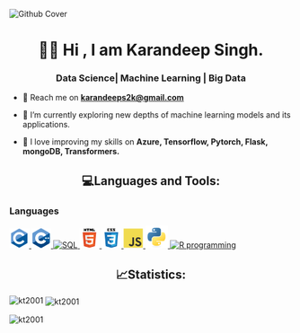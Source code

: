 ![Github Cover](https://github.com/iamkarandeepsingh/Karandeep-Singh/assets/44429049/5cf12411-4cf6-454e-96e0-65c99c01295a)


<h1 align="center">👋🏻 Hi , I am Karandeep Singh.</h1>
<h3 align="center">Data Science| Machine Learning | Big Data</h3>

- 📧 Reach me on **karandeeps2k@gmail.com**

- 🔭 I’m currently exploring new depths of machine learning models and its applications.

- 🌱 I love improving my skills on **Azure, Tensorflow, Pytorch, Flask, mongoDB, Transformers.**



<h2 align="center">💻Languages and Tools:</h2>
<p align="center"> 
<h3 align="left"> Languages</h2>
<a href="https://www.cprogramming.com/" target="_blank" rel="noreferrer"> <img src="https://raw.githubusercontent.com/devicons/devicon/master/icons/c/c-original.svg" alt="c" width="35" height="35"/> </a> 
<a href="https://www.w3schools.com/cpp/" target="_blank" rel="noreferrer"> <img src="https://raw.githubusercontent.com/devicons/devicon/master/icons/cplusplus/cplusplus-original.svg" alt="cplusplus" width="35" height="35"/> </a>
<a href="https://en.wikipedia.org/wiki/SQL"> <img src="https://db.cs.uni-tuebingen.de/teaching/ws2223/sql-is-a-programming-language/logo.svg" alt="SQL" width="37" height="37"/> </a> 
<a href="https://www.w3.org/html/" target="_blank" rel="noreferrer"> <img src="https://raw.githubusercontent.com/devicons/devicon/master/icons/html5/html5-original-wordmark.svg" alt="html5" width="35" height="35"/> </a>
<a href="https://www.w3schools.com/css/" target="_blank" rel="noreferrer"> <img src="https://raw.githubusercontent.com/devicons/devicon/master/icons/css3/css3-original-wordmark.svg" alt="css3" width="35" height="35"/> </a>
<a href="https://developer.mozilla.org/en-US/docs/Web/JavaScript" target="_blank" rel="noreferrer"> <img src="https://raw.githubusercontent.com/devicons/devicon/master/icons/javascript/javascript-original.svg" alt="javascript" width="35" height="35"/> </a>
<a href="https://www.python.org" target="_blank" rel="noreferrer"> <img src="https://raw.githubusercontent.com/devicons/devicon/master/icons/python/python-original.svg" alt="python" width="40" height="40"/> </a>
<a href="https://www.r-project.org/about.html"> <img src="https://upload.wikimedia.org/wikipedia/commons/thumb/1/1b/R_logo.svg/1200px-R_logo.svg.png" alt="R programming" width="35" height="35"/> </a></p>

<h2 align="center">📈Statistics:</h2>
<p><img align="left" src="https://github-readme-stats.vercel.app/api/top-langs?username=kt2001&show_icons=true&locale=en&layout=compact" alt="kt2001" /></p>

<p>&nbsp;<img align="center" src="https://github-readme-stats.vercel.app/api?username=kt2001&show_icons=true&locale=en" alt="kt2001" /></p>

<p><img align="center" src="https://github-readme-streak-stats.herokuapp.com/?user=kt2001&" alt="kt2001" /></p>
